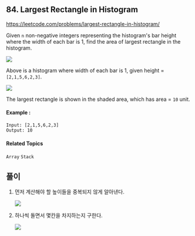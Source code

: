 ## 84. Largest Rectangle in Histogram

https://leetcode.com/problems/largest-rectangle-in-histogram/

Given `n` non-negative integers representing the histogram's bar height where the width of each bar is 1, find the area of largest rectangle in the histogram.

![](https://i.imgur.com/oBUOs3M.png)

Above is a histogram where width of each bar is 1, given height = `[2,1,5,6,2,3]`.

![](https://i.imgur.com/ZiuykhP.png)

The largest rectangle is shown in the shaded area, which has area = `10` unit.

#### Example :

```
Input: [2,1,5,6,2,3]
Output: 10
```

#### Related Topics

`Array` `Stack`

## 풀이

1. 먼저 계산해야 할 높이들을 중복되지 않게 알아낸다.

    ![](https://i.imgur.com/UGX005j.png)
    
2. 하나씩 돌면서 몇칸을 차지하는지 구한다.

    ![](https://i.imgur.com/AGHGuKv.png)
